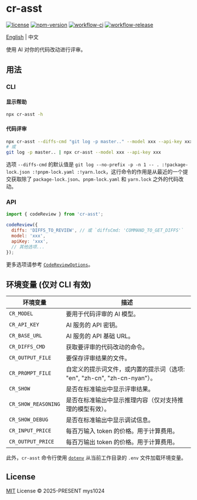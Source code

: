 # cr-asst

[![license](https://img.shields.io/github/license/mys1024/cr-asst?&style=flat-square)](./LICENSE)
[![npm-version](https://img.shields.io/npm/v/cr-asst?style=flat-square&color=%23cb3837)](https://www.npmjs.com/package/cr-asst)
[![workflow-ci](https://img.shields.io/github/actions/workflow/status/mys1024/cr-asst/ci.yml?label=ci&style=flat-square)](https://github.com/mys1024/cr-asst/actions/workflows/ci.yml)
[![workflow-release](https://img.shields.io/github/actions/workflow/status/mys1024/cr-asst/release.yml?label=release&style=flat-square)](https://github.com/mys1024/cr-asst/actions/workflows/release.yml)

[English](./README.md) | 中文

使用 AI 对你的代码改动进行评审。

## 用法

### CLI

#### 显示帮助

```sh
npx cr-asst -h
```

#### 代码评审

```sh
npx cr-asst --diffs-cmd "git log -p master.." --model xxx --api-key xxx
# 或
git log -p master.. | npx cr-asst --model xxx --api-key xxx
```

选项 `--diffs-cmd` 的默认值是 `git log --no-prefix -p -n 1 -- . :!package-lock.json :!pnpm-lock.yaml :!yarn.lock`，这行命令的作用是从最近的一个提交获取除了 `package-lock.json`、`pnpm-lock.yaml` 和 `yarn.lock` 之外的代码改动。

### API

```javascript
import { codeReview } from 'cr-asst';

codeReview({
  diffs: 'DIFFS_TO_REVIEW', // 或 `diffsCmd: 'COMMAND_TO_GET_DIFFS'`
  model: 'xxx',
  apiKey: 'xxx',
  // 其他选项...
});
```

更多选项请参考 [`CodeReviewOptions`](./src/types.ts)。

## 环境变量 (仅对 CLI 有效)

| 环境变量            | 描述                                                                      |
| ------------------- | ------------------------------------------------------------------------- |
| `CR_MODEL`          | 要用于代码评审的 AI 模型。                                                |
| `CR_API_KEY`        | AI 服务的 API 密钥。                                                      |
| `CR_BASE_URL`       | AI 服务的 API 基础 URL。                                                  |
| `CR_DIFFS_CMD`      | 获取要评审的代码改动的命令。                                              |
| `CR_OUTPUT_FILE`    | 要保存评审结果的文件。                                                    |
| `CR_PROMPT_FILE`    | 自定义的提示词文件，或内置的提示词（选项: "en", "zh-cn", "zh-cn-nyan"）。 |
| `CR_SHOW`           | 是否在标准输出中显示评审结果。                                            |
| `CR_SHOW_REASONING` | 是否在标准输出中显示推理内容（仅对支持推理的模型有效）。                  |
| `CR_SHOW_DEBUG`     | 是否在标准输出中显示调试信息。                                            |
| `CR_INPUT_PRICE`    | 每百万输入 token 的价格。用于计算费用。                                   |
| `CR_OUTPUT_PRICE`   | 每百万输出 token 的价格。用于计算费用。                                   |

此外，`cr-asst` 命令行使用 [`dotenv`](https://www.npmjs.com/package/dotenv) 从当前工作目录的 `.env` 文件加载环境变量。

## License

[MIT](./LICENSE) License &copy; 2025-PRESENT mys1024
